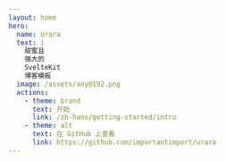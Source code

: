 ```yaml
---
layout: home
hero:
  name: Urara
  text: |
    甜蜜且
    强大的
    SvelteKit
    博客模板
  image: /assets/any@192.png
  actions:
    - theme: brand
      text: 开始
      link: /zh-hans/getting-started/intro
    - theme: alt
      text: 在 GitHub 上查看
      link: https://github.com/importantimport/urara
---
```

